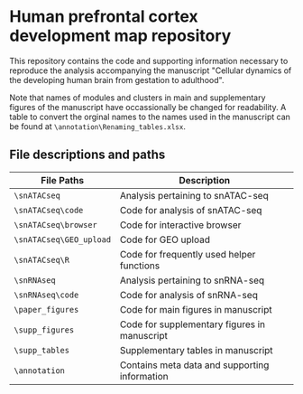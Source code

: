 # Human prefrontal cortex development map repository

This repository contains the code and supporting information necessary to 
reproduce the analysis accompanying the manuscript "Cellular dynamics of the 
developing human brain from gestation to adulthood". 

Note that names of modules and clusters in main and supplementary figures 
of the manuscript have occassionally be changed for readability. A table to 
convert the orginal names to the names used in the manuscript can be found
at `\annotation\Renaming_tables.xlsx`.

## File descriptions and paths

| File Paths | Description |
| ----------- | ----------- |
| `\snATACseq`  | Analysis pertaining to snATAC-seq |
| `\snATACseq\code`  | Code for analysis of snATAC-seq |
| `\snATACseq\browser`  | Code for interactive browser |
| `\snATACseq\GEO_upload`  | Code for GEO upload |
| `\snATACseq\R`  | Code for frequently used helper functions |
| `\snRNAseq`  | Analysis pertaining to snRNA-seq |
| `\snRNAseq\code`  | Code for analysis of snRNA-seq |
| `\paper_figures`  | Code for main figures in manuscript |
| `\supp_figures`  | Code for supplementary figures in manuscript |
| `\supp_tables`  | Supplementary tables in manuscript |
| `\annotation`  | Contains meta data and supporting information |



